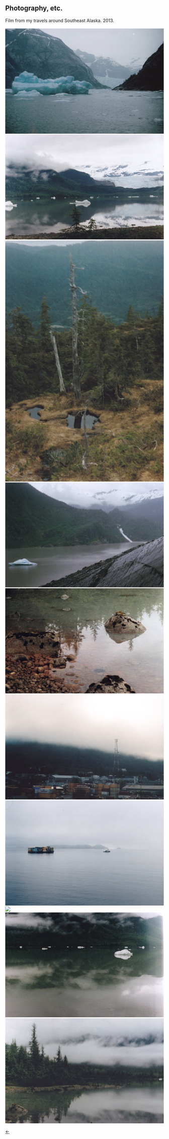 ## Photography, etc.<br/>
Film from my travels around Southeast Alaska. 2013.<br/>
<br/>
<img src="./images/alaska-10.jpg">
<img src="./images/alaska-9.jpg">
<img src="./images/alaska-3.jpg">
<img src="./images/alaska-1.jpg">
<img src="./images/alaska-5.jpg">
<img src="./images/alaska-6.jpg">
<img src="./images/alaska-7.jpg">
<img src="./images/alaska-2.jpg">
<img src="./images/alaska-4.jpg">
<img src="./images/alaska-8.jpg">

[&#8592;](./art)
